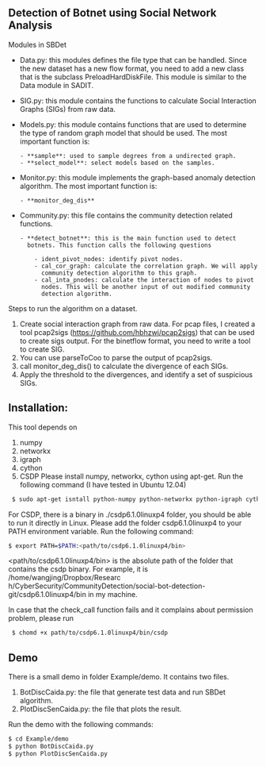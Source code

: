 Detection of Botnet using Social Network Analysis
--------------------------------------------------

Modules in SBDet

  - Data.py: this modules defines the file type that can be handled.
    Since the new dataset has a new flow format, you need to add a
    new class that is the subclass PreloadHardDiskFile. This module is
    similar to the Data module in SADIT.
  - SIG.py: this module contains the functions to calculate Social
    Interaction Graphs (SIGs) from raw data. 
  - Models.py: this module contains functions that are used to determine
    the type of random graph model that should be used. The most
    important function is:

        - **sample**: used to sample degrees from a undirected graph.
        - **select_model**: select models based on the samples.
        
  - Monitor.py: this module implements the graph-based anomaly detection
    algorithm. The most important function is:  
	    
	    - **monitor_deg_dis**
	    
  - Community.py: this file contains the community detection related
    functions.

        - **detect_botnet**: this is the main function used to detect
          botnets. This function calls the following questions

            - ident_pivot_nodes: identify pivot nodes.
            - cal_cor_graph: calculate the correlation graph. We will apply
              community detection algorithm to this graph.
            - cal_inta_pnodes: calculate the interaction of nodes to pivot
              nodes. This will be another input of out modified community
              detection algorithm.

Steps to run the algorithm on a dataset.
1. Create social interaction graph from raw data. For pcap files, I created a tool pcap2sigs (https://github.com/hbhzwj/pcap2sigs) that can be used to create sigs output. For the binetflow format, you need to write a tool to create SIG.
2. You can use parseToCoo to parse the output of pcap2sigs.
3. call monitor_deg_dis() to calculate the divergence of each SIGs.
4. Apply the threshold to the divergences, and identify a set of suspicious SIGs.


Installation:
-----------------------------
This tool depends on 

1. numpy
2. networkx
3. igraph
4. cython
5. CSDP
Please install numpy, networkx, cython using apt-get. Run the following command (I have tested in Ubuntu 12.04)

```bash
 $ sudo apt-get isntall python-numpy python-networkx python-igraph cython
```
For CSDP, there is a binary in ./csdp6.1.0linuxp4 folder, you should
be able to run it directly in Linux. Please add the folder csdp6.1.0linuxp4 to your PATH environment variable.
Run the following command:

```bash
$ export PATH=$PATH:<path/to/csdp6.1.0linuxp4/bin>
```
<path/to/csdp6.1.0linuxp4/bin> is the absolute path of the folder that contains the csdp binary. For example, it is /home/wangjing/Dropbox/Researc
h/CyberSecurity/CommunityDetection/social-bot-detection-git/csdp6.1.0linuxp4/bin in my machine.

In case that the check_call function fails and it complains about
permission problem, please run
    
```bash
 $ chomd +x path/to/csdp6.1.0linuxp4/bin/csdp
```

Demo
----------------
There is a small demo in folder Example/demo. It contains two files.

1. BotDiscCaida.py: the file that generate test data and run SBDet algorithm.
2. PlotDiscSenCaida.py: the file that plots the result.

Run the demo with the following commands:

```bash
$ cd Example/demo
$ python BotDiscCaida.py
$ python PlotDiscSenCaida.py
```